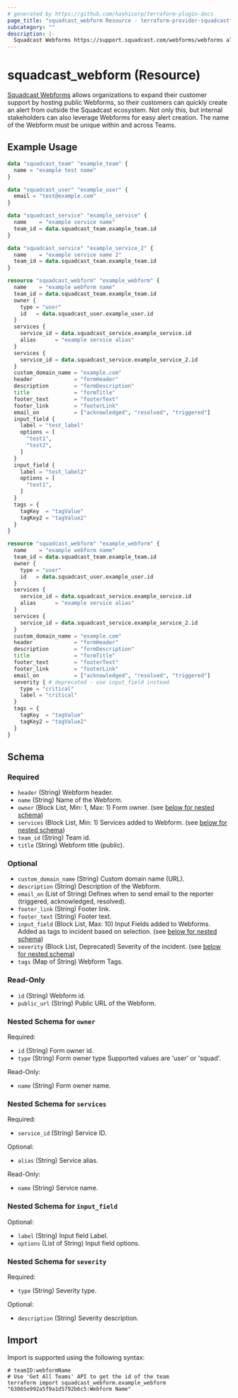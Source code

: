 ```yaml
---
# generated by https://github.com/hashicorp/terraform-plugin-docs
page_title: "squadcast_webform Resource - terraform-provider-squadcast"
subcategory: ""
description: |-
  Squadcast Webforms https://support.squadcast.com/webforms/webforms allows organizations to expand their customer support by hosting public Webforms, so their customers can quickly create an alert from outside the Squadcast ecosystem. Not only this, but internal stakeholders can also leverage Webforms for easy alert creation. The name of the Webform must be unique within and across Teams.
---
```


# squadcast_webform (Resource)

[Squadcast Webforms](https://support.squadcast.com/webforms/webforms) allows organizations to expand their customer support by hosting public Webforms, so their customers can quickly create an alert from outside the Squadcast ecosystem. Not only this, but internal stakeholders can also leverage Webforms for easy alert creation. The name of the Webform must be unique within and across Teams.

## Example Usage

```terraform
data "squadcast_team" "example_team" {
  name = "example test name"
}

data "squadcast_user" "example_user" {
  email = "test@example.com"
}

data "squadcast_service" "example_service" {
  name    = "example service name"
  team_id = data.squadcast_team.example_team.id
}

data "squadcast_service" "example_service_2" {
  name    = "example service name 2"
  team_id = data.squadcast_team.example_team.id
}

resource "squadcast_webform" "example_webform" {
  name    = "example webform name"
  team_id = data.squadcast_team.example_team.id
  owner {
    type = "user"
    id   = data.squadcast_user.example_user.id
  }
  services {
    service_id = data.squadcast_service.example_service.id
    alias      = "example service alias"
  }
  services {
    service_id = data.squadcast_service.example_service_2.id
  }
  custom_domain_name = "example.com"
  header             = "formHeader"
  description        = "formDescription"
  title              = "formTitle"
  footer_text        = "footerText"
  footer_link        = "footerLink"
  email_on           = ["acknowledged", "resolved", "triggered"]
  input_field {
    label = "test_label"
    options = [
      "test1",
      "test2",
    ]
  }
  input_field {
    label = "test_label2"
    options = [
      "test1",
    ]
  }
  tags = {
    tagKey  = "tagValue"
    tagKey2 = "tagValue2"
  }
}

resource "squadcast_webform" "example_webform" {
  name    = "example webform name"
  team_id = data.squadcast_team.example_team.id
  owner {
    type = "user"
    id   = data.squadcast_user.example_user.id
  }
  services {
    service_id = data.squadcast_service.example_service.id
    alias      = "example service alias"
  }
  services {
    service_id = data.squadcast_service.example_service_2.id
  }
  custom_domain_name = "example.com"
  header             = "formHeader"
  description        = "formDescription"
  title              = "formTitle"
  footer_text        = "footerText"
  footer_link        = "footerLink"
  email_on           = ["acknowledged", "resolved", "triggered"]
  severity { # deprecated - use input_field instead
    type = "critical"
    label = "critical"
  }
  tags = {
    tagKey  = "tagValue"
    tagKey2 = "tagValue2"
  }
}
```

<!-- schema generated by tfplugindocs -->
## Schema

### Required

- `header` (String) Webform header.
- `name` (String) Name of the Webform.
- `owner` (Block List, Min: 1, Max: 1) Form owner. (see [below for nested schema](#nestedblock--owner))
- `services` (Block List, Min: 1) Services added to Webform. (see [below for nested schema](#nestedblock--services))
- `team_id` (String) Team id.
- `title` (String) Webform title (public).

### Optional

- `custom_domain_name` (String) Custom domain name (URL).
- `description` (String) Description of the Webform.
- `email_on` (List of String) Defines when to send email to the reporter (triggered, acknowledged, resolved).
- `footer_link` (String) Footer link.
- `footer_text` (String) Footer text.
- `input_field` (Block List, Max: 10) Input Fields added to Webforms. Added as tags to incident based on selection. (see [below for nested schema](#nestedblock--input_field))
- `severity` (Block List, Deprecated) Severity of the incident. (see [below for nested schema](#nestedblock--severity))
- `tags` (Map of String) Webform Tags.

### Read-Only

- `id` (String) Webform id.
- `public_url` (String) Public URL of the Webform.

<a id="nestedblock--owner"></a>
### Nested Schema for `owner`

Required:

- `id` (String) Form owner id.
- `type` (String) Form owner type Supported values are 'user' or 'squad'.

Read-Only:

- `name` (String) Form owner name.


<a id="nestedblock--services"></a>
### Nested Schema for `services`

Required:

- `service_id` (String) Service ID.

Optional:

- `alias` (String) Service alias.

Read-Only:

- `name` (String) Service name.


<a id="nestedblock--input_field"></a>
### Nested Schema for `input_field`

Optional:

- `label` (String) Input field Label.
- `options` (List of String) Input field options.


<a id="nestedblock--severity"></a>
### Nested Schema for `severity`

Required:

- `type` (String) Severity type.

Optional:

- `description` (String) Severity description.

## Import

Import is supported using the following syntax:

```shell
# teamID:webformName
# Use 'Get All Teams' API to get the id of the team
terraform import squadcast_webform.example_webform "63065e992a5f9a1d5792b6c5:Webform Name"
```
